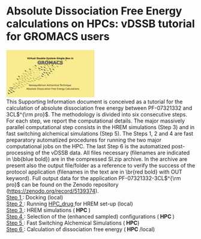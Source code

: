 # Absolute Dissociation  Free Energy calculations on HPCs: vDSSB tutorial for GROMACS users  
<img src="FSDAMgromacs.png" alt="vDSSB in GROMACS" width="235" height="126"> <br>
This Supporting Information document is conceived as a tutorial for the calculation of absolute dissociation free energy between PF-07321332 and 3CL$^{\rm pro}$.
The methodology is divided into six consecutive steps. For each step, we report the computational details. The major massively parallel computational step consists in the HREM simulations (Step 3) and in fast switching alchemical simulations (Step 5). The Steps 1, 2 and 4 are fast preparatory automatized procedures for running the two major computational jobs on the HPC. The last Step 6 is the automatized post-processing of the vDSSB data. All files necessary (filenames are indicated in \bb{blue bold}) are in the compressed SI.zip archive. In the archive are present also the output file/folder as a reference to verify the success of the protocol application (filenames in the text are in \br{red bold} with OUT keyword). Full output data for the application PF-07321332-3CL$^{\rm pro}$ can be found on the Zenodo repository (https://zenodo.org/record/5139374). <br>
<a href="step1.html"> Step 1 </a>: Docking (local)     
<a href="step2.html"> Step 2 </a>: Running <a href="https://github.com/MauriceKarrenbrock/HPC_Drug"> HPC_drug <a/> for HREM set-up (local) <br>
  <a href="step3.html"> Step 3 </a>: HREM simulations (<b> HPC </b>)  <br>
  <a href="step4.html"> Step 4 </a>: Selection of the (enhanced sampled) configurations (<b> HPC </b>) <br>
  <a href="step5.html"> Step 5 </a>:  Fast Switching Alchemical Simulations (<b> HPC</b>)<br>
  <a href="step6.html"> Step 6 </a>:   Calculation of dissociation free energy (<b> HPC </b>/local)
